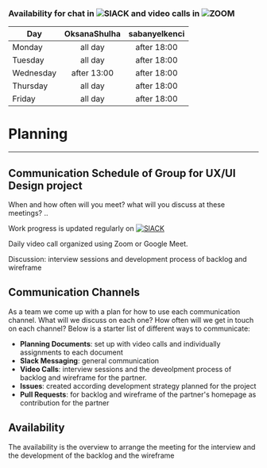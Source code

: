 
### Availability for chat in ![SlACK](https://img.shields.io/badge/Slack-4A154B?style=for-the-badge&logo=slack&logoColor=white) and video calls in ![ZOOM](https://img.shields.io/badge/Zoom-2D8CFF?style=for-the-badge&logo=zoom&logoColor=white)

| Day       | OksanaShulha | sabanyelkenci |
| --------- | :----------: | :-----------: |
| Monday    |   all day    |  after 18:00  |
| Tuesday   |   all day    |  after 18:00  |
| Wednesday | after 13:00  |  after 18:00  |
| Thursday  |   all day    |  after 18:00  |
| Friday    |   all day    |  after 18:00  |


# Planning

---

## Communication Schedule of Group for UX/UI Design project

When and how often will you meet? what will you discuss at these meetings? ..

Work progress is updated regularly on [![SlACK](https://img.shields.io/badge/Slack-4A154B?style=for-the-badge&logo=slack&logoColor=white)](https://hackyourfuturebe.slack.com/archives/C01JN6ZJ92M)

Daily video call organized using Zoom or Google Meet.

Discussion: interview sessions and development process of backlog and wireframe



## Communication Channels

As a team we come up with a plan for how to use each communication channel. What will we discuss on each one? How often will we get in touch on each channel? Below is a starter list of different ways to communicate:


- **Planning Documents**: set up with video calls and individually assignments to each document
- **Slack Messaging**: general communication
- **Video Calls**: interview sessions and the deveolpment process of backlog and wireframe for the partner. 
- **Issues**: created according development strategy planned for the project
- **Pull Requests**: for backlog and wireframe of the partner's homepage as contribution for the partner

## Availability



The availability is the overview to arrange the meeting for the interview and the development of the backlog and the wireframe

